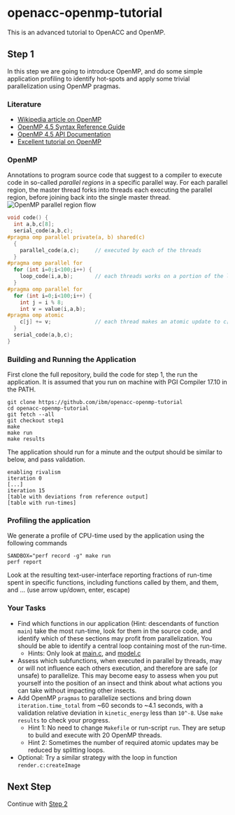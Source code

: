 # openacc-openmp-tutorial
This is an advanced tutorial to OpenACC and OpenMP.

## Step 1
In this step we are going to introduce OpenMP, and do some simple application profiling to identify hot-spots and apply some trivial parallelization using OpenMP pragmas.

### Literature
* [Wikipedia article on OpenMP](https://en.wikipedia.org/wiki/OpenMP)
* [OpenMP 4.5 Syntax Reference Guide](http://www.openmp.org/wp-content/uploads/OpenMP-4.5-1115-CPP-web.pdf)
* [OpenMP 4.5 API Documentation](http://www.openmp.org/wp-content/uploads/openmp-4.5.pdf)
* [Excellent tutorial on OpenMP](https://computing.llnl.gov/tutorials/openMP)

### OpenMP
Annotations to program source code that suggest to a compiler to execute code in so-called *parallel regions* in a specific parallel way.
For each parallel region, the master thread forks into threads each executing the parallel region, before joining back into the single master thread.
![OpenMP parallel region flow](https://computing.llnl.gov/tutorials/openMP/images/fork_join2.gif)

```c
void code() {
  int a,b,c[8];
  serial_code(a,b,c); 
#pragma omp parallel private(a, b) shared(c)
  {
    parallel_code(a,c);     // executed by each of the threads
  }
#pragma omp parallel for
  for (int i=0;i<100;i++) { 
    loop_code(i,a,b);       // each threads works on a portion of the loop
  }
#pragma omp parallel for
  for (int i=0;i<100;i++) {
    int j = i % 8;
    int v = value(i,a,b);
#pragma omp atomic
    c[j] += v;              // each thread makes an atomic update to c[j]
  }
  serial_code(a,b,c);
}
```

### Building and Running the Application

First clone the full repository, build the code for step 1, the run the application.
It is assumed that you run on machine with PGI Compiler 17.10 in the PATH.
```
git clone https://github.com/ibm/openacc-openmp-tutorial
cd openacc-openmp-tutorial
git fetch --all
git checkout step1
make
make run
make results
```

The application should run for a minute and the output should be similar to below, and pass validation.
```
enabling rivalism
iteration 0
[...]
iteration 15
[table with deviations from reference output]
[table with run-times]
```

### Profiling the application
We generate a profile of CPU-time used by the application using the following commands
```
SANDBOX="perf record -g" make run
perf report
```
Look at the resulting text-user-interface reporting fractions of run-time spent in specific functions, including functions called by them, and them, and ... (use arrow up/down, enter, escape)

### Your Tasks
* Find which functions in our application (Hint: descendants of function `main`) take the most run-time, look for them in the source code, and identify which of these sections may profit from parallelization. You should be able to identify a central loop containing most of the run-time.
  * Hints: Only look at [main.c](main.c), and [model.c](model.c)
* Assess which subfunctions, when executed in parallel by threads, may or will not influence each others execution, and therefore are safe (or unsafe) to parallelize. This may become easy to assess when you put yourself into the position of an insect and think about what actions you can take without impacting other insects.
* Add OpenMP `pragmas` to parallelize sections and bring down `iteration.time_total` from ~60 seconds to ~4.1 seconds, with a validation relative deviation in `kinetic_energy` less than `10^-8`. Use `make results` to check your progress.
  * Hint 1: No need to change `Makefile` or run-script `run`. They are setup to build and execute with 20 OpenMP threads.
  * Hint 2: Sometimes the number of required atomic updates may be reduced by splitting loops.
* Optional: Try a similar strategy with the loop in function `render.c:createImage`

## Next Step
Continue with [Step 2](../../blob/step2/step.md)






